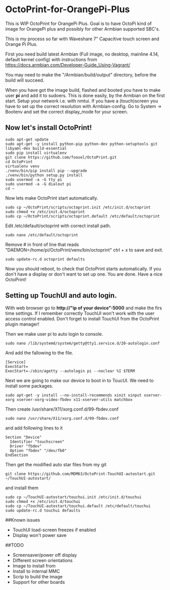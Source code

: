 # OctoPrint-for-OrangePi-Plus
This is WIP OctoPrint for OrangePi Plus. Goal is to have OctoPi kind of image for OrangePi plus and possibly for other Armbian supported SBC's.

This is my process so far with Waveshare 7" Capacitive touch screen and Orange Pi Plus.

First you need build latest Armbian (Full image, no desktop, mainline 4.14, default kernel config) with instructions from https://docs.armbian.com/Developer-Guide_Using-Vagrant/

You may need to make the "/Armbian/build/output" directory, before the build will succeed.

When you have got the image build, flashed and booted you have to make user **pi** and add it to sudoers. This is done easily, by the Armbian on the first start. Setup your network i.e. with nmtui. If you have a (touch)screen you have to set up the correct resolution with Armbian-config. Go to System -> Bootenv and set the correct display_mode for your screen.

## Now let's install OctoPrint!
```
sudo apt-get update
sudo apt-get -y install python-pip python-dev python-setuptools git libyaml-dev build-essential
sudo pip install virtualenv
git clone https://github.com/foosel/OctoPrint.git
cd OctoPrint
virtualenv venv
./venv/bin/pip install pip --upgrade
./venv/bin/python setup.py install
sudo usermod -a -G tty pi
sudo usermod -a -G dialout pi
cd ~
```
Now lets make OctoPrint start automatically.
```
sudo cp ~/OctoPrint/scripts/octoprint.init /etc/init.d/octoprint
sudo chmod +x /etc/init.d/octoprint
sudo cp ~/OctoPrint/scripts/octoprint.default /etc/default/octoprint
```
Edit /etc/default/octoprint with correct install path.
```
sudo nano /etc/default/octoprint
```
Remove # in front of line that reads "DAEMON=/home/pi/OctoPrint/venv/bin/octoprint"
ctrl + x to save and exit.
```
sudo update-rc.d octoprint defaults
```

Now you should reboot, to check that OctoPrint starts automatically. 
If you don't have a display or don't want to set up one. You are done. Have a nice OctoPrint!



## Setting up TouchUI and auto login.

With web browser go to **http://"ip of your device":5000**
and make the firs time settings. If I remember correctly TouchUI won't work with the user access control enabled.
Don't forget to install TouchUI from the OctoPrint plugin manager!

Then we make user pi to auto login to console.
```
sudo nano /lib/systemd/system/getty@tty1.service.d/20-autologin.conf
```
And add the fallowing to the file.
```
[Service]
ExecStart=
ExecStart=-/sbin/agetty --autologin pi --noclear %I $TERM
```

Next we are going to make our device to boot in to ToucUI. 
We need to install some packages.
```
sudo apt-get -y install --no-install-recommends xinit xinput xserver-xorg xserver-xorg-video-fbdev x11-xserver-utils matchbox 
```

Then create /usr/share/X11/xorg.conf.d/99-fbdev.conf
```
sudo nano /usr/share/X11/xorg.conf.d/99-fbdev.conf
```
and add following lines to it
```
Section "Device"
  Identifier "touchscreen"
  Driver "fbdev"
  Option "fbdev" "/dev/fb0"
EndSection
```

Then get the modified auto star files from my git
```
git clone https://github.com/MDM63/OctoPrint-TouchUI-autostart.git ~/TouchUI-autostart/
```
and install them
```
sudo cp ~/TouchUI-autostart/touchui.init /etc/init.d/touchui
sudo chmod +x /etc/init.d/touchui
sudo cp ~/TouchUI-autostart/touchui.default /etc/default/touchui
sudo update-rc.d touchui defaults

```

##Known issues
- TouchUI load-screen freezes if enabled
- Display won't power save

##TODO
- Screensaver/power off display
- Different screen orientations
- Image to install from
- Install to internal MMC
- Scrip to build the image
- Support for other boards
